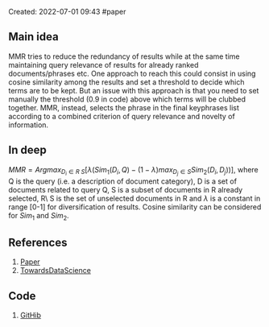 Created: 2022-07-01 09:43
#paper

## Main idea
MMR tries to reduce the redundancy of results while at the same time maintaining query relevance of results for already ranked documents/phrases etc.
One approach to reach this could consist in using cosine similarity among the results and set a threshold to decide which terms are to be kept. But an issue with this approach is that you need to set manually the threshold (0.9 in code) above which terms will be clubbed together.
MMR, instead, selects the phrase in the final keyphrases list according to a combined criterion of query relevance and novelty of information.

## In deep
$MMR=Argmax_{D_i \in R\ S}[\lambda (Sim_1(D_i,Q)-(1-\lambda)max_{D_j \in S} Sim_2(D_i,D_j))]$, where Q is the query (i.e. a description of document category), D is a set of documents related to query Q, S is a subset of documents in R already selected, R\ S is the set of unselected documents in R and $\lambda$ is a constant in range [0-1] for diversification of results. Cosine similarity can be considered for $Sim_1$ and $Sim_2$.

## References
1. [Paper](https://arxiv.org/pdf/2010.00117.pdf)
2. [TowardsDataScience](https://medium.com/tech-that-works/maximal-marginal-relevance-to-rerank-results-in-unsupervised-keyphrase-extraction-22d95015c7c5)

## Code
1. [GitHib](https://github.com/morningmoni/RL-MMR?utm_source=catalyzex.com)
